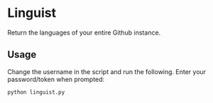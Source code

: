 # Linguist

Return the languages of your entire Github instance.

## Usage

Change the username in the script and run the following. Enter your password/token when prompted:

```bash
python linguist.py
```
